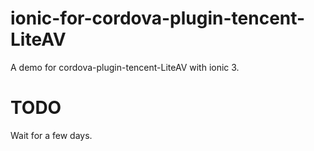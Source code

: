 # ionic-for-cordova-plugin-tencent-LiteAV
A demo for cordova-plugin-tencent-LiteAV with ionic 3.

# TODO
Wait for a few days.
